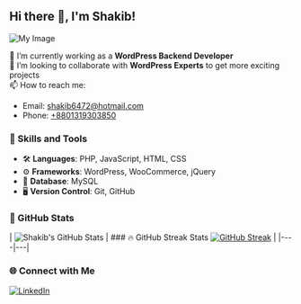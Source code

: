 ## Hi there 👋, I'm Shakib!  
![My Image](https://camo.githubusercontent.com/abc123def456)

🔭 I’m currently working as a **WordPress Backend Developer**  
👯 I’m looking to collaborate with **WordPress Experts** to get more exciting projects  
📫 How to reach me:  
  - Email: [shakib6472@hotmail.com](mailto:shakib6472@hotmail.com)  
  - Phone: [+8801319303850](tel:+8801319303850)

### 🌟 Skills and Tools
- 🛠 **Languages**: PHP, JavaScript, HTML, CSS
- ⚙️ **Frameworks**: WordPress, WooCommerce, jQuery
- 💾 **Database**: MySQL
- 🖥 **Version Control**: Git, GitHub

### 🚀 GitHub Stats 
| ![Shakib's GitHub Stats](https://github-readme-stats.vercel.app/api?username=shakib6472&show_icons=true&theme=radical) | ### 🔥 GitHub Streak Stats
[![GitHub Streak](https://streak-stats.demolab.com?user=shakib6472&theme=radical)](https://git.io/streak-stats) |
|----|---|


### 🌐 Connect with Me
[![LinkedIn](https://img.shields.io/badge/-LinkedIn-blue?style=flat-square&logo=linkedin)](https://www.linkedin.com/in/shakib6472s/)
